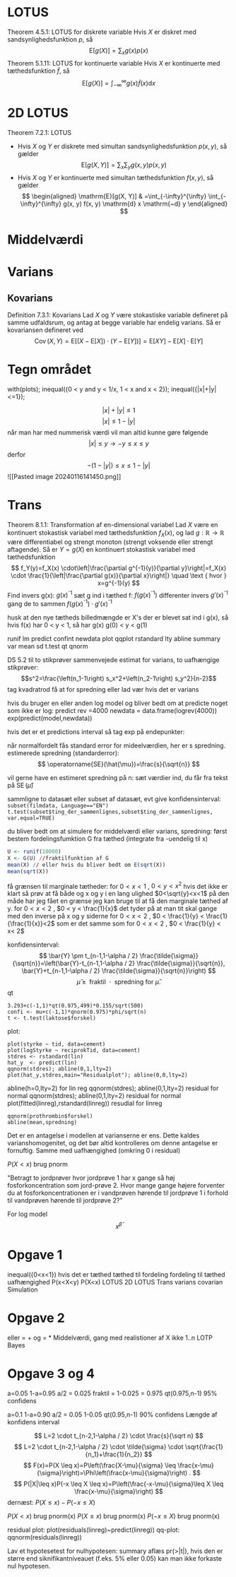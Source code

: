 # LOTUS
Theorem 4.5.1: LOTUS for diskrete variable
Hvis $X$ er diskret med sandsynlighedsfunktion $p$, så
$$
\mathrm{E}[g(X)]=\sum_x g(x) p(x)
$$
Theorem 5.1.11: LOTUS for kontinuerte variable
Hvis $X$ er kontinuerte med tæthedsfunktion $\tilde{f}$, så
$$
\mathrm{E}[g(X)]=\int_{-\infty}^{\infty} g(x) \tilde{f}(x) \mathrm{d} x
$$
# 2D LOTUS
Theorem 7.2.1: LOTUS
- Hvis $X$ og $Y$ er diskrete med simultan sandsynlighedsfunktion $p(x, y)$, så gælder
$$
\mathrm{E}[g(X, Y)]=\sum_x \sum_y g(x, y) p(x, y)
$$
- Hvis $X$ og $Y$ er kontinuerte med simultan tæthedsfunktion $f(x, y)$, så gælder
$$
\begin{aligned}
\mathrm{E}[g(X, Y)] & =\int_{-\infty}^{\infty} \int_{-\infty}^{\infty} g(x, y) f(x, y) \mathrm{d} x \mathrm{~d} y
\end{aligned}
$$
# Middelværdi
# Varians
## Kovarians
Definition 7.3.1: Kovarians
Lad $X$ og $Y$ være stokastiske variable defineret på samme udfaldsrum, og antag at begge variable har endelig varians. Så er kovariansen defineret ved
$$
\operatorname{Cov}(X, Y)=\mathrm{E}[(X-\mathrm{E}[X]) \cdot(Y-\mathrm{E}[Y])]=\mathrm{E}[X Y]-\mathrm{E}[X] \cdot \mathrm{E}[Y]
$$

# Tegn området 
with(plots);
inequal({0 < y and y < 1/x, 1 < x and x < 2});
inequal({|x|+|y|<=1});

$$|x|+|y|\leq1$$
$$|x|\leq1-|y|$$
når man har med nummerisk værdi vil man altid kunne gøre følgende
$$|x|\leq y \rightarrow -y\leq x\leq y$$
derfor
$$-(1-|y|)\leq x\leq1-|y|$$
![[Pasted image 20240116141450.png]]
# Trans
Theorem 8.1.1: Transformation af en-dimensional variabel
Lad $X$ være en kontinuert stokastisk variabel med tæthedsfunktion $f_X(x)$, og lad $g: \mathbb{R} \rightarrow \mathbb{R}$ være differentiabel og strengt monoton (strengt voksende eller strengt aftagende). Så er $Y=g(X)$ en kontinuert stokastisk variabel med tæthedsfunktion
$$
f_Y(y)=f_X(x) \cdot\left|\frac{\partial g^{-1}(y)}{\partial y}\right|=f_X(x) \cdot \frac{1}{\left|\frac{\partial g(x)}{\partial x}\right|} \quad \text { hvor } x=g^{-1}(y)
$$
Find invers g(x): $g(x)^{⁻1}$
sæt g ind i tæthed f:  $f(g(x)^{⁻1})$
differenter invers $g'(x)^{⁻1}$
gang de to sammen $f(g(x)^{⁻1})\cdot g'(x)^{⁻1}$

husk at den nye tætheds billedmængde er X's der er blevet sat ind i g(x), så hvis f(x) har 0 < y < 1, så har g(x) g(0) < y < g(1)


runif
lm
predict
confint
newdata
plot
qqplot
rstandard
lty 
abline
summary
var mean sd
t.test
qt 
qnorm

DS 5.2 til to stikprøver sammenvejede estimat for varians, to uafhængige stikprøver:
$$s^2=\frac{\left(n_1-1\right) s_x^2+\left(n_2-1\right) s_y^2}{n-2}$$
tag kvadratrod få at for spredning eller lad vær hvis det er varians


hvis du bruger en eller anden log model og bliver bedt om at predicte noget som ikke er log:
predict rev =4000
newdata = data.frame(logrev(4000))
exp(predict(model,newdata))

hvis det er et predictions interval så tag exp på endepunkter: 

når normalfordelt fås standard error for mideelværdien, her er s spredning. estimerede spredning (standarderror):
$$
\operatorname{SE}(\hat{\mu})=\frac{s}{\sqrt{n}}
$$

vil gerne have en estimeret spredning på n: sæt værdier ind, du får fra tekst på $\operatorname{SE}(\hat{\mu})$ 



sammligne to datasæt eller subset af datasæt, evt give konfidensinterval:
`subset(filmdata, Language=="EN")`
`t.test(subset$ting_der_sammenlignes,subset$ting_der_sammenlignes, var.equal=TRUE)`

du bliver bedt om at simulere for middelværdi eller varians, spredning:
først bestem fordelingsfumktion G fra tæthed (integrate fra -uendelig til x)
```r
U <- runif(10000)
X <- G(U) //fraktilfunktion af G
mean(X) // eller hvis du bliver bedt om E(sqrt(X))
mean(sqrt(X))
```


få grænsen til marginale tætheder:
for $0 < x < 1$ , $0 < y < x^2$
hvis det ikke er klart så prøv at få både og x og y i en lang ulighed
$0<\sqrt{y}<x<1$
på den måde har jeg fået en grænse jeg kan bruge til at få den marginale tæthed af y.
for $0 < x < 2$ , $0 < y < \frac{1}{x}$
det tyder på at man tit skal gange med den inverse på x og y siderne
for $0 < x < 2$ , $0 < \frac{1}{y} < \frac{1}{\frac{1}{x}}<2$
som er det samme som
for $0 < x < 2$ , $0 < \frac{1}{y} < x< 2$


konfidensinterval:
$$
\bar{Y} \pm t_{n-1,1-\alpha / 2} \frac{\tilde{\sigma}}{\sqrt{n}}=\left(\bar{Y}-t_{n-1,1-\alpha / 2} \frac{\tilde{\sigma}}{\sqrt{n}}, \bar{Y}+t_{n-1,1-\alpha / 2} \frac{\tilde{\sigma}}{\sqrt{n}}\right)
$$
$$
\hat{\mu} \pm \text { fraktil } \cdot \text { spredning for } \hat{\mu} \text {. }
$$
qt

```
3.293+c(-1,1)*qt(0.975,499)*0.155/sqrt(500)
confi <- mu+c(-1,1)*qnorm(0.975)*phi/sqrt(n)
t <- t.test(laktose$forskel)
```


plot:

```
plot(styrke ~ tid, data=cement)
plot(logStyrke ~ reciprokTid, data=cement)
stdres <- rstandard(lin)
hat_y  <- predict(lin)
qqnorm(stdres); abline(0,1,lty=2)
plot(hat_y,stdres,main="Residualplot"); abline(0,0,lty=2)
```
abline(h=0,lty=2) for lin reg
qqnorm(stdres); abline(0,1,lty=2) residual for normal
qqnorm(stdres); abline(0,1,lty=2) residual for normal
plot(fitted(linreg),rstandard(linreg)) resudial for linreg
```
qqnorm(prothrombin$forskel) 
abline(mean,spredning)
```

Det er en antagelse i modellen at varianserne er ens. Dette kaldes varianshomogenitet, og det bør altid kontrolleres om denne antagelse er fornuftig. Samme med uafhængighed (omkring 0 i residual)

$P(X<x)$
brug pnorm

"Betragt to jordprøver hvor jordprøve 1 har x gange så høj fosforkoncentration som jord-prøve 2. Hvor mange gange højere forventer du at fosforkoncentrationen er i vandprøven hørende til jordprøve 1 i forhold til vandprøven hørende til jordprøve 2?" 

For log model
$$
x^\hat{\beta}
$$
# Opgave 1
inequal({0<x<1})
hvis det er tæthed
tæthed til fordeling
fordeling til tæthed
uafhængighed
P(x<X<y)
P(X<x)
LOTUS
2D LOTUS
Trans
varians
covarian
Simulation
# Opgave 2
eller = +
og = *
Middelværdi, gang med realistioner af X ikke 1..n
LOTP
Bayes
# Opgave 3 og 4
a=0.05
1-a=0.95
a/2 = 0.025
fraktil = 1-0.025 = 0.975
qt(0.975,n-1) 95% confidens

a=0.1
1-a=0.90
a/2 = 0.05
1-0.05
qt(0.95,n-1) 90% confidens
Længde af konfidens interval

$$
L=2 \cdot t_{n-2,1-\alpha / 2} \cdot  \frac{s}{\sqrt n}
$$
$$
L=2 \cdot t_{n-2,1-\alpha / 2} \cdot \tilde{\sigma} \cdot \sqrt{\frac{1}{n_1}+\frac{1}{n_2}}
$$
$$
F(x)=P(X \leq x)=P\left(\frac{X-\mu}{\sigma} \leq \frac{x-\mu}{\sigma}\right)=\Phi\left(\frac{x-\mu}{\sigma}\right) .
$$
$$
P(|X|\leq x)P(-x \leq X \leq x)=P\left(\frac{-x-\mu}{\sigma}\leq X \leq \frac{x-\mu}{\sigma}\right)
$$
dernæst:
$P(X\leq x)-P(-x\leq X)$

$P(X<x)$
brug pnorm(x)
$P(X\leq x)$
brug pnorm(x)
$P(-x\leq X)$
brug pnorm(x)


residual plot:
plot(residuals(linreg)~predict(linreg))
qq-plot:
qqnorm(residuals(linreg))

Lav et hypotesetest for nulhypotesen: summary aflæs pr(>|t|), hvis den er større end siknifikantniveauet (f.eks. 5% eller 0.05) kan man ikke forkaste nul hypotesen.
